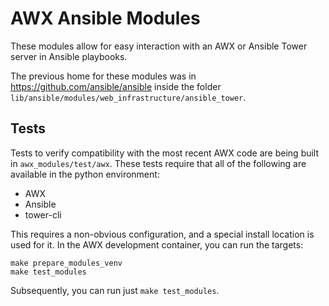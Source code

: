 # AWX Ansible Modules

These modules allow for easy interaction with an AWX or Ansible Tower server
in Ansible playbooks.

The previous home for these modules was in https://github.com/ansible/ansible
inside the folder `lib/ansible/modules/web_infrastructure/ansible_tower`.

## Tests

Tests to verify compatibility with the most recent AWX code are being
built in `awx_modules/test/awx`. These tests require that all of the
following are available in the python environment:

 - AWX
 - Ansible
 - tower-cli

This requires a non-obvious configuration, and a special install location
is used for it. In the AWX development container, you can run the
targets:

```
make prepare_modules_venv
make test_modules
```

Subsequently, you can run just `make test_modules`.
